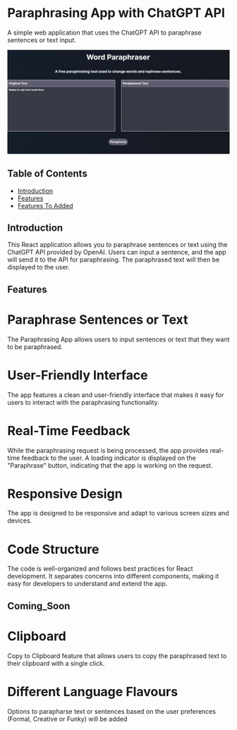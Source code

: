 
# Paraphrasing App with ChatGPT API

A simple web application that uses the ChatGPT API to paraphrase sentences or text input.

<img src="/public/Word_Parahrasing_APP.png"/>

## Table of Contents
- [Introduction](#introduction)
- [Features](#features)
- [Features To Added](#Coming_Soon)


## Introduction

This React application allows you to paraphrase sentences or text using the ChatGPT API provided by OpenAI. Users can input a sentence, and the app will send it to the API for paraphrasing. The paraphrased text will then be displayed to the user.

## Features

# Paraphrase Sentences or Text
The Paraphrasing App allows users to input sentences or text that they want to be paraphrased.

# User-Friendly Interface
The app features a clean and user-friendly interface that makes it easy for users to interact with the paraphrasing functionality.


# Real-Time Feedback
While the paraphrasing request is being processed, the app provides real-time feedback to the user. A loading indicator is displayed on the "Paraphrase" button, indicating that the app is working on the request.

# Responsive Design
The app is designed to be responsive and adapt to various screen sizes and devices. 

# Code Structure
The code is well-organized and follows best practices for React development. It separates concerns into different components, making it easy for developers to understand and extend the app.


## Coming_Soon

# Clipboard
Copy to Clipboard feature that allows users to copy the paraphrased text to their clipboard with a single click.

# Different Language Flavours
Options to parapharse text or sentences based on the user preferences (Formal, Creative or Funky) will be added